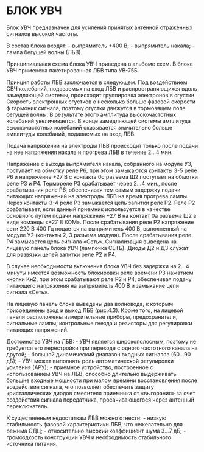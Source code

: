 # БЛОК УВЧ


Блок УВЧ предназначен для усиления принятых антенной отраженных сигналов высокой частоты.

В состав блока входят:
 		- выпрямитель +400 В;
 		- выпрямитель накала;
 		- лампа бегущей волны (ЛБВ).
 
Принципиальная схема блока УВЧ приведена в альбоме схем.
В блоке УВЧ применена пакетированная ЛБВ типа УВ-75Б. 
 
Принцип работы ЛБВ заключается в следующем. Под воздействием СВЧ колебаний, подаваемых на вход ЛБВ и распространяющихся вдоль замедляющей системы, происходит группировка электронов в сгустки. Скорость электронных сгустков о несколько больше фазовой скорости ф  гармоник сигнала, поэтому сгустки движутся в тормозящем поле бегущей волны. В результате этого амплитуда высокочастотных колебаний  увеличивается. В конце замедляющей системы амплитуда высокочастотных колебаний оказывается значительно больше амплитуды колебаний, подаваемых на вход ЛБВ. 

Подача напряжений на электроды ЛБВ происходит только после подачи на нее напряжения накала и прогрева ЛБВ в течение 2…4 мин.

Напряжение с выхода выпрямителя накала, собранного на модуле УЗ, поступает на обмотку реле Р6, при этом замыкаются контакты 3-5 реле Р6 и напряжение +27 В с контакта 0с разъема Ш2 поступает на обмотки реле Р3 и Р4. Термореле Р3 срабатывает через 2…4 мин., после срабатывания реле Р6, обеспечивая тем самым задержку подачи питающих напряжений на электроды ЛБВ на время прогрева лампы. Через контакты 3-4 реле Р3 замыкается  цепь запитки реле Р2. Реле Р2 срабатывает, если данный приемник используется в качестве основного путем подачи напряжения +27 В на контакт 0а разъема Ш2 в виде команды «+27 В КОМ». После срабатывания реле Р2 напряжение сети 220 В 400 Гц подается на выпрямитель 400 В, выполненный на модуле У2 (контакты 2, 3 разъема модуля). После срабатывания реле Р4 замыкается цепь сигнала «Сеть». Сигнализация выведена на лицевую панель блока УВЧ (лампочка СЕТЬ). Диоды Д2 и Д3 служат для развязки цепей запитки реле Р2 и Р4.

В случае необходимости включения блока УВЧ без задержки на 2…4 минуты имеется возможность блокировки реле времени Р3 нажатием кнопки Кн2, при этом срабатывают реле Р2 и Р4, обеспечивая подачу питающего напряжения на выпрямитель 400 В и замыкание цепи сигнала «Сеть».

На лицевую панель блока выведены два волновода, к которым присоединены вход и выход ЛБВ (рис.4.3). Кроме того, на лицевой панели расположены измерительные приборы, предохранители, сигнальные лампы, контрольные гнезда и резисторы для регулировки питающих напряжений.

Достоинства УВЧ на ЛБВ:
 		- УВЧ является широкополосным, поэтому не требуется его перестройки при переходе с одного частотного канала на другой;
	 	- большой динамический диапазон входных сигналов (60…90 дБ);
	 	- УВЧ может выполнять роль автоматической регулировки усиления (АРУ);
	 	- приемное устройство, построенное с использованием УВЧ на ЛБВ, способно длительно выдерживать большие входные мощности при малом времени восстановления после воздействия сигнала, что позволяет обеспечить защиту кристаллических диодов смесителя приемника от «выгорания» за счет воздействия сигнала передатчика, просачивающегося через антенный переключатель.

К существенным недостаткам ЛБВ можно отнести:
 	- низкую стабильность фазовой характеристики ЛБВ, что  нежелательно для режима СДЦ;
 	- относительно высокий коэффициент шума 3…7 дБ;
 	- громоздкость конструкции УВЧ и  необходимость стабильного источника питания.


